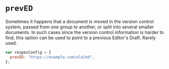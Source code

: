 # `prevED`

Sometimes it happens that a document is moved in the version control system, passed from one group to another, or split into several smaller documents. In such cases since the version control information is harder to find, this option can be used to point to a previous Editor's Draft. Rarely used.


```js "example": "Specify URL to previous editor's draft."
var respecConfig = {
  prevED: "https://example.com/old/ed",
};
```
